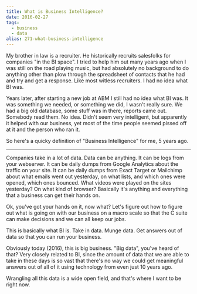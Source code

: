 ```yaml
---
title: What is Business Intelligence?
date: 2016-02-27
tags: 
  - business
  - data
alias: 271-what-business-intelligence
---
```


My brother in law is a recruiter. He historically recruits salesfolks for companies "in the BI space". I tried to help him out many years ago when I was still on the road playing music, but had absolutely no background to do anything other than plow through the spreadsheet of contacts that he had and try and get a response. Like most witless recruiters. I had no idea what BI was.

Years later, after starting a new job at ABM I still had no idea what BI was. It was something we needed, or something we did, I wasn't really sure. We had a big old database, some stuff was in there, reports came out. Somebody read them. No idea. Didn't seem very intelligent, but apparently it helped with our business, yet most of the time people seemed pissed off at it and the person who ran it.

So here's a quicky definition of "Business Intelligence" for me, 5 years ago.

---

Companies take in a lot of data. Data can be anything. It can be logs from your webserver. It can be daily dumps from Google Analytics about the traffic on your site. It can be daily dumps from Exact Target or Mailchimp about what emails went out yesterday, on what lists, and which ones were opened, which ones bounced. What videos were played on the sites yesterday? On what kind of browser? Basically it's anything and everything that a business can get their hands on. 

Ok, you've got your hands on it, now what? Let's figure out how to figure out what is going on with our business on a macro scale so that the C suite can make decisions and we can all keep our jobs. 

This is basically what BI is. Take in data. Munge data. Get answers out of data so that you can run your business. 

Obviously today (2016), this is big business. "Big data", you've heard of that? Very closely related to BI, since the amount of data that we are able to take in these days is so vast that there's no way we could get meaningful answers out of all of it using technology from even just 10 years ago. 

Wrangling all this data is a wide open field, and that's where I want to be right now.